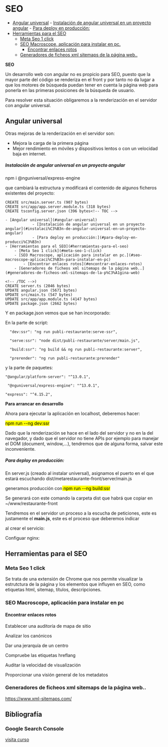 # SEO

<!-- TOC -->

- [Angular universal](#angular-universal)
            - [Instalación de angular universal en un proyecto angular](#instalaci%C3%B3n-de-angular-universal-en-un-proyecto-angular)
            - [Para deploy en producción:](#para-deploy-en-producci%C3%B3n)
- [Herramientas para el SEO](#herramientas-para-el-seo)
    - [Meta Seo 1 click](#meta-seo-1-click)
    - [SEO Macroscope, aplicación para instalar en pc.](#seo-macroscope-aplicaci%C3%B3n-para-instalar-en-pc)
        - [Encontrar enlaces rotos](#encontrar-enlaces-rotos)
    - [Generadores de ficheos xml sitemaps de la página web..](#generadores-de-ficheos-xml-sitemaps-de-la-p%C3%A1gina-web)

<!-- /TOC -->
**SEO**

Un desarrollo web con angular no es propicio para SEO, puesto que la mayor parte del código se renderiza en el front y por tanto no da lugar a que los motores de búsqueda puedan tener en cuenta la página web para ponerla en las primeras posiciones de la búsqueda de usuario. 

Para resolver esta situación obligaremos a la renderización en el servidor con angular universal.

## Angular universal

Otras mejoras de la renderización en el servidor son:

- Mejora la carga de la primera página
- Mejor rendimiento en móviles y dispositivos lentos o con un velocidad baja en internet. 

##### Instalación de angular universal en un proyecto angular

npm i @nguniversal/express-engine

que cambiará la estructura y modificará el contenido de algunos ficheros existentes del proyecto:

```
CREATE src/main.server.ts (907 bytes)
CREATE src/app/app.server.module.ts (318 bytes)
CREATE tsconfig.server.json (396 bytes<!-- TOC -->

- [Angular universal](#angular-universal)
            - [Instalación de angular universal en un proyecto angular](#instalaci%C3%B3n-de-angular-universal-en-un-proyecto-angular)
            - [Para deploy en producción:](#para-deploy-en-producci%C3%B3n)
- [Herramientas para el SEO](#herramientas-para-el-seo)
    - [Meta Seo 1 click](#meta-seo-1-click)
    - [SEO Macroscope, aplicación para instalar en pc.](#seo-macroscope-aplicaci%C3%B3n-para-instalar-en-pc)
        - [Encontrar enlaces rotos](#encontrar-enlaces-rotos)
    - [Generadores de ficheos xml sitemaps de la página web..](#generadores-de-ficheos-xml-sitemaps-de-la-p%C3%A1gina-web)

<!-- /TOC -->)
CREATE server.ts (2046 bytes)
UPDATE angular.json (5671 bytes)
UPDATE src/main.ts (547 bytes)
UPDATE src/app/app.module.ts (4147 bytes)
UPDATE package.json (2662 bytes)
```

Y en package.json vemos que se han incorporado:

En la parte de script:

```
  "dev:ssr": "ng run publi-restaurante:serve-ssr",

  "serve:ssr": "node dist/publi-restaurante/server/main.js",

  "build:ssr": "ng build && ng run publi-restaurante:server",

  "prerender": "ng run publi-restaurante:prerender"
```

y la parte de paquetes:

```
"@angular/platform-server": "^13.0.1",

 "@nguniversal/express-engine": "^13.0.1",

"express": "^4.15.2",
```

**Para arrancar en desarrollo**

Ahora para ejecutar la aplicación en localhost, deberemos hacer:

<mark>npm run --ng dev:ssr</mark>

Dado que la renderización se hace en el lado del servidor y no en la del navegador, y dado que el servidor no tiene APIs por ejemplo para manejar el DOM (document, window,...), tendremos que de alguna forma, salvar este inconveniente.

##### Para deploy en producción:

En server.js (creado al instalar universal), asignamos el puerto en el que estará escuchando dist/metarestaurante-front/server/main.js

generamos producción con<mark> npm run --ng build:ssr</mark>

Se generará con este comando la carpeta dist que habrá que copiar en ~/www/restaurante-front

Tendremos en el servidor un proceso a la escucha de peticiones, este es justamente el **main.js**, este es el proceso que deberemos indicar

al crear el servicio:

Configuar nginx:

## Herramientas para el SEO

### Meta Seo 1 click
Se trata de una extensión de Chrome que nos permite visualizar la estrutctura de la página y los elementos que influyen en SEO, como etiquetas html, sitemap, títulos, descripciones.

### SEO Macroscope, aplicación para instalar en pc

#### Encontrar enlaces rotos

Establecer una auditoría de mapa de sitio

Analizar los canónicos

Dar una jerarquía de un centro

Compruebe las etiquetas hreflang

Auditar la velocidad de visualización

Proporcionar una visión general de los metadatos

### Generadores de ficheos xml sitemaps de la página web..

https://www.xml-sitemaps.com/

## Bibliografía

### Google Search Console

[visita curso](https://www.youtube.com/watch?v=N4PmE3LysUM&list=PLKoqnv2vTMUOnQn-lNDfT38X9gA_CHxTo&index=12)